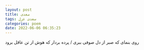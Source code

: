 ```yaml
---
layout: post
title: سعدی
tags: سعدی غزل
categories: poem
date: 2022-06-06 06:35:23
---
```


روی بنمای که صبر از دل صوفی ببری / پرده بردار که هوش از تن عاقل برود
